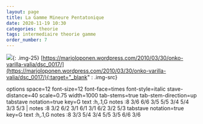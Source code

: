 ```yaml
---
layout: page
title: La Gamme Mineure Pentatonique
date: 2020-11-19 10:30
categories: theorie
tags: intermediaire theorie gamme
order_number: 7
---
```


![]({{site.baseurl}}/assets/images/dsc_0017.jpg){: .img-25}
[https://marjoloponen.wordpress.com/2010/03/30/onko-varilla-valia/dsc_0017/](https://marjoloponen.wordpress.com/2010/03/30/onko-varilla-valia/dsc_0017/){:target="_blank" : .img-src}

<div class="vextab-auto" width=1000>
    options space=12 font-size=12 font-face=times font-style=italic stave-distance=40 scale=0.75 width=1000
    tab-stems=true tab-stem-direction=up
    tabstave notation=true
    key=G
    text :h,.1,G
    notes :8 3/6 6/6 3/5 5/5 3/4 5/4 3/3 5/3 |
    notes :8 3/2 6/2 3/1 6/1 3/1 6/2 3/2 5/3
    tabstave notation=true
    key=G
    text :h,.1,G
    notes :8 3/3 5/4 3/4 5/5 3/5 6/6 3/6
</div>
